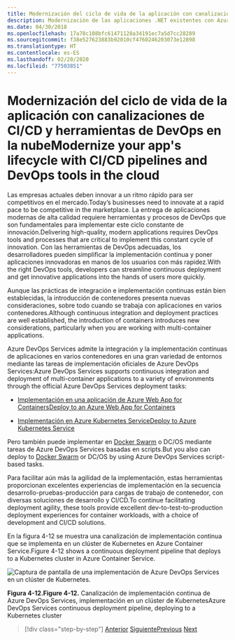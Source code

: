 ```yaml
---
title: Modernización del ciclo de vida de la aplicación con canalizaciones de CI/CD y herramientas de DevOps en la nube
description: Modernización de las aplicaciones .NET existentes con Azure Clour y contenedores Windows | Modernización del ciclo de vida de la aplicación con canalizaciones de CI/CD y herramientas de DevOps en la nube
ms.date: 04/30/2018
ms.openlocfilehash: 17a78c108bfc61471128a34191ec7a5d7cc28289
ms.sourcegitcommit: f38e527623883b92010cf4760246203073e12898
ms.translationtype: HT
ms.contentlocale: es-ES
ms.lasthandoff: 02/20/2020
ms.locfileid: "77503851"
---
```

# <a name="modernize-your-apps-lifecycle-with-cicd-pipelines-and-devops-tools-in-the-cloud"></a><span data-ttu-id="24822-103">Modernización del ciclo de vida de la aplicación con canalizaciones de CI/CD y herramientas de DevOps en la nube</span><span class="sxs-lookup"><span data-stu-id="24822-103">Modernize your app's lifecycle with CI/CD pipelines and DevOps tools in the cloud</span></span>

<span data-ttu-id="24822-104">Las empresas actuales deben innovar a un ritmo rápido para ser competitivos en el mercado.</span><span class="sxs-lookup"><span data-stu-id="24822-104">Today’s businesses need to innovate at a rapid pace to be competitive in the marketplace.</span></span> <span data-ttu-id="24822-105">La entrega de aplicaciones modernas de alta calidad requiere herramientas y procesos de DevOps que son fundamentales para implementar este ciclo constante de innovación.</span><span class="sxs-lookup"><span data-stu-id="24822-105">Delivering high-quality, modern applications requires DevOps tools and processes that are critical to implement this constant cycle of innovation.</span></span> <span data-ttu-id="24822-106">Con las herramientas de DevOps adecuadas, los desarrolladores pueden simplificar la implementación continua y poner aplicaciones innovadoras en manos de los usuarios con más rapidez.</span><span class="sxs-lookup"><span data-stu-id="24822-106">With the right DevOps tools, developers can streamline continuous deployment and get innovative applications into the hands of users more quickly.</span></span>

<span data-ttu-id="24822-107">Aunque las prácticas de integración e implementación continuas están bien establecidas, la introducción de contenedores presenta nuevas consideraciones, sobre todo cuando se trabaja con aplicaciones en varios contenedores.</span><span class="sxs-lookup"><span data-stu-id="24822-107">Although continuous integration and deployment practices are well established, the introduction of containers introduces new considerations, particularly when you are working with multi-container applications.</span></span>

<span data-ttu-id="24822-108">Azure DevOps Services admite la integración y la implementación continuas de aplicaciones en varios contenedores en una gran variedad de entornos mediante las tareas de implementación oficiales de Azure DevOps Services:</span><span class="sxs-lookup"><span data-stu-id="24822-108">Azure DevOps Services supports continuous integration and deployment of multi-container applications to a variety of environments through the official Azure DevOps Services deployment tasks:</span></span>

- [<span data-ttu-id="24822-109">Implementación en una aplicación de Azure Web App for Containers</span><span class="sxs-lookup"><span data-stu-id="24822-109">Deploy to an Azure Web App for Containers</span></span>](https://docs.microsoft.com/azure/devops/pipelines/apps/cd/deploy-docker-webapp?tabs=dotnet-core)

- [<span data-ttu-id="24822-110">Implementación en Azure Kubernetes Service</span><span class="sxs-lookup"><span data-stu-id="24822-110">Deploy to Azure Kubernetes Service</span></span>](https://docs.microsoft.com/azure/devops/pipelines/apps/cd/deploy-aks?tabs=dotnet-core)

<span data-ttu-id="24822-111">Pero también puede implementar en [Docker Swarm](https://blog.jcorioland.io/archives/2016/11/29/full-ci-cd-pipeline-to-deploy-multi-containers-application-on-azure-container-service-docker-swarm-using-visual-studio-team-services.html) o DC/OS mediante tareas de Azure DevOps Services basadas en scripts.</span><span class="sxs-lookup"><span data-stu-id="24822-111">But you also can deploy to [Docker Swarm](https://blog.jcorioland.io/archives/2016/11/29/full-ci-cd-pipeline-to-deploy-multi-containers-application-on-azure-container-service-docker-swarm-using-visual-studio-team-services.html) or DC/OS by using Azure DevOps Services script-based tasks.</span></span>

<span data-ttu-id="24822-112">Para facilitar aún más la agilidad de la implementación, estas herramientas proporcionan excelentes experiencias de implementación en la secuencia desarrollo-pruebas-producción para cargas de trabajo de contenedor, con diversas soluciones de desarrollo y CI/CD.</span><span class="sxs-lookup"><span data-stu-id="24822-112">To continue facilitating deployment agility, these tools provide excellent dev-to-test-to-production deployment experiences for container workloads, with a choice of development and CI/CD solutions.</span></span>

<span data-ttu-id="24822-113">En la figura 4-12 se muestra una canalización de implementación continua que se implementa en un clúster de Kubernetes en Azure Container Service.</span><span class="sxs-lookup"><span data-stu-id="24822-113">Figure 4-12 shows a continuous deployment pipeline that deploys to a Kubernetes cluster in Azure Container Service.</span></span>

![Captura de pantalla de una implementación de Azure DevOps Services en un clúster de Kubernetes.](./media/life-cycle-ci-cd-pipelines-devops-tools/deploy-mvc-app-container-kubernetes.png)

<span data-ttu-id="24822-115">**Figura 4-12.**</span><span class="sxs-lookup"><span data-stu-id="24822-115">**Figure 4-12.**</span></span> <span data-ttu-id="24822-116">Canalización de implementación continua de Azure DevOps Services, implementación en un clúster de Kubernetes</span><span class="sxs-lookup"><span data-stu-id="24822-116">Azure DevOps Services continuous deployment pipeline, deploying to a Kubernetes cluster</span></span>

>[!div class="step-by-step"]
><span data-ttu-id="24822-117">[Anterior](modernize-your-apps-with-monitoring-and-telemetry.md)
>[Siguiente](migrate-to-hybrid-cloud-scenarios.md)</span><span class="sxs-lookup"><span data-stu-id="24822-117">[Previous](modernize-your-apps-with-monitoring-and-telemetry.md)
[Next](migrate-to-hybrid-cloud-scenarios.md)</span></span>
